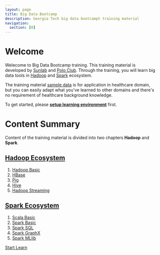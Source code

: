 ```yaml
---
layout: page
title: Big Data Bootcamp
description: Georgia Tech big data bootcampt training material
navigation:
  section: [0]
---
```


# Welcome

Welecome to Big Data Bootcamp training. This training material is developed by [Sunlab](http://www.sunlab.org/) and [Polo Club](http://poloclub.gatech.edu/). Through the training, you will learn  big data tools in [Hadoop](http://hadoop.apache.org) and [Spark](http://spark.apache.org) ecosystem. 

The training material [sample data](data) is for application in healthcare domain, but you can easily adapt what you've learned to other domains and there's no requirement of healthcare background knowledge.

To get started, please [**setup learning environment**](environment) first.

# Content Summary
Content of the training material is divided into two chapters **Hadoop** and **Spark**.

## [Hadoop Ecosystem](hadoop)
1. [Hadoop Basic](hadoop)
2. [HBase](hbase)
3. [Pig](pig)
4. [Hive](hive)
5. [Hadoop Streaming](hadoop-streaming)

## [Spark Ecosystem](spark)
1. [Scala Basic](scala-basic)
2. [Spark Basic](spark-basic)
3. [Spark SQL](spark-sql)
4. [Spark GraphX](spark-graphx)
5. [Spark MLlib](spark-mllib)

<div class="text-center col-md-12"><a href="hadoop/" class="btn btn-lg btn-info">Start Learn <span class="glyphicon glyphicon-export"></span></a></div>

